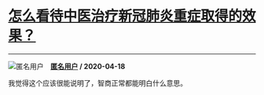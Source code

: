 # [怎么看待中医治疗新冠肺炎重症取得的效果？](https://www.zhihu.com/answer/1163430150)

-------------------------------------------------------------------

![匿名用户](https://pic1.zhimg.com/aadd7b895.jpg?source=1940ef5c "匿名用户")&emsp;**[匿名用户](https://www.zhihu.com/people/) / 2020-04-18**



我觉得这个应该很能说明了，智商正常都能明白什么意思。



